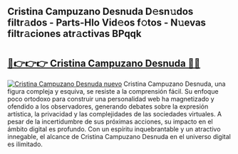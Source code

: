 ## Cristina Campuzano Desnuda D𝚎sn𝚞dos filtr𝚊dos - Parts-HIo Vid𝚎os f𝚘tos - N𝚞evas filtr𝚊ciones atr𝚊ctivas BPqqk

# <h2><a href="http://mb60h7.tromn.icu/?c=Cristina+Campuzano+Desnuda">🔗👉👉👉 Cristina Campuzano Desnuda 🔗🔗</a></h2>

[![Cristina Campuzano Desnuda nuevo](https://i.imgur.com/pEAQMta.gif)](http://mb60h7.tromn.icu/?c=Cristina+Campuzano+Desnuda)
Cristina Campuzano Desnuda, una figura compleja y esquiva, se resiste a la comprensión fácil. Su enfoque poco ortodoxo para construir una personalidad web ha magnetizado y ofendido a los observadores, generando debates sobre la expresión artística, la privacidad y las complejidades de las sociedades virtuales. A pesar de la incertidumbre de sus próximas acciones, su impacto en el ámbito digital es profundo. Con un espíritu inquebrantable y un atractivo innegable, el alcance de Cristina Campuzano Desnuda en el universo digital es ilimitado.
